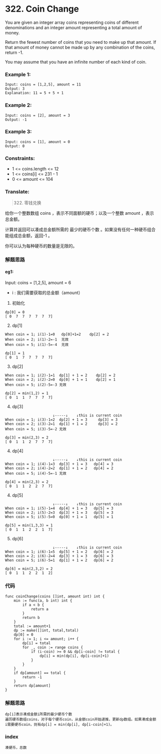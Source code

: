 # 322. Coin Change

You are given an integer array coins representing coins of different denominations and an integer amount representing a total amount of money.

Return the fewest number of coins that you need to make up that amount. If that amount of money cannot be made up by any combination of the coins, return -1.

You may assume that you have an infinite number of each kind of coin.

### Example 1:

```
Input: coins = [1,2,5], amount = 11
Output: 3
Explanation: 11 = 5 + 5 + 1
```

### Example 2:

```
Input: coins = [2], amount = 3
Output: -1
```

### Example 3:

```
Input: coins = [1], amount = 0
Output: 0
```

### Constraints:

* 1 <= coins.length <= 12
* 1 <= coins[i] <= 231 - 1
* 0 <= amount <= 104

### Translate:

> 322. 零钱兑换

给你一个整数数组 coins ，表示不同面额的硬币；以及一个整数 amount ，表示总金额。

计算并返回可以凑成总金额所需的 最少的硬币个数 。如果没有任何一种硬币组合能组成总金额，返回-1 。

你可以认为每种硬币的数量是无限的。


### 解题思路

#### eg1:
Input: coins = [1,2,5], amount = 6


* i : 我们需要获取的总金额（amount）
1. 初始化
```
dp[0] = 0
[ 0  7  7  7  7  7  7]
```
2. dp[1] 
```
When coin = 1; i(1)-1=0   dp[0]+1=2    dp[2] = 2
When coin = 2; i(1)-2=-1  无效
When coin = 5; i(1)-5=-4  无效

dp[1] = 1
[ 0  1  7  7  7  7  7]
```
3. dp[2]
```
When coin = 1; i(2)-1=1  dp[1] + 1 = 2    dp[2] = 2
When coin = 2; i(2)-2=0  dp[0] + 1 = 1    dp[2] = 1
When coin = 5; i(2)-5=-3 无效

dp[2] = min(1,2) = 1
[ 0  1  1  7  7  7  7]
```
4. dp[3]
```
                      ↓-----↓    ↓this is current coin
When coin = 1; i(3)-1=2  dp[2] + 1 = 3     dp[3] = 3
When coin = 2; i(3)-2=1  dp[1] + 1 = 2     dp[3] = 2
When coin = 5; i(3)-5=-2 无效

dp[3] = min(2,3) = 2
[ 0  1  1  2  7  7  7]
```

4. dp[4]
```
                      ↓-----↓    ↓this is current coin
When coin = 1; i(4)-1=3  dp[3] + 1 = 3   dp[4] = 3
When coin = 2; i(4)-2=2  dp[1] + 1 = 2   dp[4] = 2
When coin = 5; i(4)-5=-1 无效

dp[4] = min(2,3) = 2
[ 0  1  1  2  2  7  7]
```

4. dp[5]
```
                      ↓-----↓    ↓this is current coin
When coin = 1; i(5)-1=4  dp[4] + 1 = 3   dp[5] = 3
When coin = 2; i(5)-2=3  dp[3] + 1 = 3   dp[5] = 3
When coin = 5; i(5)-5=0  dp[0] + 1 = 1   dp[5] = 1

dp[5] = min(1,3,3) = 1
[ 0  1  1  2  2  1  7]
```

5. dp[6]
```
                      ↓-----↓    ↓this is current coin
When coin = 1; i(6)-1=5  dp[5] + 1 = 2   dp[6] = 2
When coin = 2; i(6)-2=4  dp[3] + 1 = 3   dp[6] = 3
When coin = 5; i(6)-5=1  dp[1] + 1 = 2   dp[6] = 2

dp[6] = min(2,3,2) = 2
[ 0  1  1  2  2  1  2]
```

### 代码

```golang
func coinChange(coins []int, amount int) int {
	min := func(a, b int) int {
		if a < b {
			return a
		}
		return b
	}
	total := amount+1
	dp := make([]int, total,total)
	dp[0] = 0
	for i := 1; i <= amount; i++ {
		dp[i] = total
		for _, coin := range coins {
			if (i-coin) >= 0 && dp[i-coin] != total {
				dp[i] = min(dp[i], dp[i-coin]+1)
			}
		}
	}
	if dp[amount] == total {
		return -1
	}
	return dp[amount]
}
```

### 解题思路

```
dp[i]表示凑成金额i所需的最少硬币个数
遍历硬币数组coins，对于每个硬币coin，从金额coin开始递推，更新dp数组。如果凑成金额i需要硬币coin，则有dp[i] = min(dp[i], dp[i-coin]+1)。
```

### index

```
凑硬币，总数
```